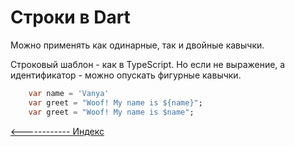 # Строки в Dart

Можно применять как одинарные, так и двойные кавычки. 

Строковый шаблон - как в TypeScript. Но если не выражение, а идентификатор - можно опускать фигурные кавычки. 

```dart
    var name = 'Vanya'
    var greet = "Woof! My name is ${name}";
    var greet = "Woof! My name is $name";
```

[<------------ Индекс ](README.md)